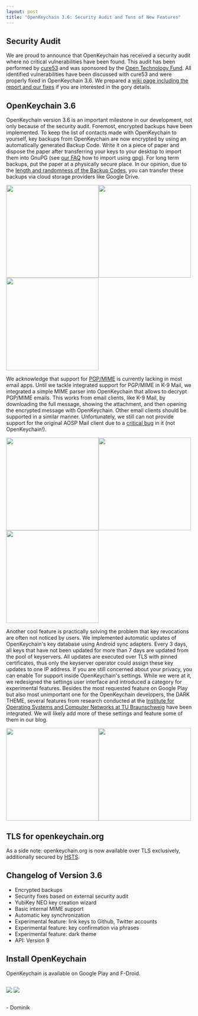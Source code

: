 ```yaml
---
layout: post
title: "OpenKeychain 3.6: Security Audit and Tons of New Features"
---
```


## Security Audit
We are proud to announce that OpenKeychain has received a security audit where no critical vulnerabilities have been found.
This audit has been performed by [cure53](https://cure53.de/) and was sponsored by the [Open Technology Fund](https://www.opentech.fund/).
All identified vulnerabilities have been discussed with cure53 and were properly fixed in OpenKeychain 3.6.
We prepared a [wiki page including the report and our fixes](https://github.com/open-keychain/open-keychain/wiki/cure53-Security-Audit-2015) if you are interested in the gory details.

## OpenKeychain 3.6
OpenKeychain version 3.6 is an important milestone in our development, not only because of the security audit.
Foremost, encrypted backups have been implemented.
To keep the list of contacts made with OpenKeychain to yourself, key backups from OpenKeychain are now encrypted by using an automatically generated Backup Code.
Write it on a piece of paper and dispose the paper after transferring your keys to your desktop to import them into GnuPG (see [our FAQ](https://www.openkeychain.org/faq/) how to import using gpg).
For long term backups, put the paper at a physically secure place.
In our opinion, due to the [length and randomness of the Backup Codes](https://github.com/open-keychain/open-keychain/wiki/Backups), you can transfer these backups via cloud storage providers like Google Drive.

<div style="border:0px;clear:both;padding:0px;margin:0px;overflow:hidden;">
<div style="float:left;"><img src="{{ site.url }}/public/images/2015-10-29/backup1-frame.png" style="width:250px;" /></div>
<div style="float:left;"><img src="{{ site.url }}/public/images/2015-10-29/backup2-frame.png" style="width:250px;" /></div>
<div style="float:left;"><img src="{{ site.url }}/public/images/2015-10-29/backup3-frame.png" style="width:250px;" /></div>
</div>

We acknowledge that support for [PGP/MIME](https://tools.ietf.org/html/rfc3156) is currently lacking in most email apps.
Until we tackle integrated support for PGP/MIME in K-9 Mail, we integrated a simple MIME parser into OpenKeychain that allows to decrypt PGP/MIME emails.
This works from email clients, like K-9 Mail, by downloading the full message, showing the attachment, and then opening the encrypted message with OpenKeychain.
Other email clients should be supported in a similar manner.
Unfortunately, we still can not provide support for the original AOSP Mail client due to a [critical bug](https://github.com/open-keychain/open-keychain/issues/290) in it (not OpenKeychain!).

<div style="border:0px;clear:both;padding:0px;margin:0px;overflow:hidden;">
<div style="float:left;"><img src="{{ site.url }}/public/images/2015-10-29/k9mail1-frame.png" style="width:250px;" /></div>
<div style="float:left;"><img src="{{ site.url }}/public/images/2015-10-29/k9mail2-frame.png" style="width:250px;" /></div>
<div style="float:left;"><img src="{{ site.url }}/public/images/2015-10-29/k9mail3-frame.png" style="width:250px;" /></div>
</div>

Another cool feature is practically solving the problem that key revocations are often not noticed by users.
We implemented automatic updates of OpenKeychain's key database using Android sync adapters.
Every 3 days, all keys that have not been updated for more than 7 days are updated from the pool of keyservers.
All updates are executed over TLS with pinned certificates, thus only the keyserver operator could assign these key updates to one IP address.
If you are still concerned about your privacy, you can enable Tor support inside OpenKeychain's settings.
While we were at it, we redesigned the settings user interface and introduced a category for experimental features.
Besides the most requested feature on Google Play but also most unimportant one for the OpenKeychain developers, the DARK THEME, several features from research conducted at the [Institute for Operating Systems and Computer Networks at TU Braunschweig](https://www.ibr.cs.tu-bs.de) have been integrated.
We will likely add more of these settings and feature some of them in our blog.

<div style="border:0px;clear:both;padding:0px;margin:0px;overflow:hidden;">
<div style="float:left;"><img src="{{ site.url }}/public/images/2015-10-29/settings-frame.png" style="width:250px;" /></div>
<div style="float:left;"><img src="{{ site.url }}/public/images/2015-10-29/sync-frame.png" style="width:250px;" /></div>
</div>

## TLS for openkeychain.org
As a side note: openkeychain.org is now available over TLS exclusively, additionally secured by [HSTS](https://en.wikipedia.org/wiki/HTTP_Strict_Transport_Security).

## Changelog of Version 3.6

  * Encrypted backups
  * Security fixes based on external security audit
  * YubiKey NEO key creation wizard
  * Basic internal MIME support
  * Automatic key synchronization
  * Experimental feature: link keys to Github, Twitter accounts
  * Experimental feature: key confirmation via phrases
  * Experimental feature: dark theme
  * API: Version 9

## Install OpenKeychain
OpenKeychain is available on Google Play and F-Droid.

<div style="border:0px;clear:both;padding:0px;margin:0px;overflow:hidden;">
<p style="float: left;"><a href="https://f-droid.org/app/org.sufficientlysecure.keychain"><img src="{{ site.url }}/public/images/fdroid.png" /></a>
<a href="https://play.google.com/store/apps/details?id=org.sufficientlysecure.keychain"><img src="{{ site.url }}/public/images/google_play.png" /></a></p>
</div>

\- Dominik